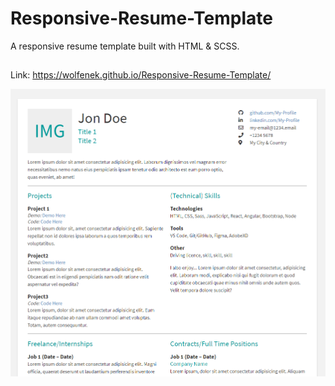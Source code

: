 # Responsive-Resume-Template
A responsive resume template built with HTML &amp; SCSS.
##
Link:
https://wolfenek.github.io/Responsive-Resume-Template/

![](screenshot.PNG)
